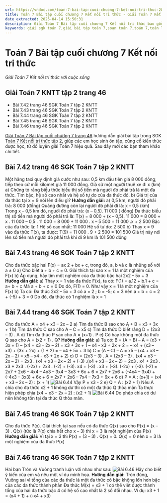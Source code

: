 ```yaml
---
url: https://vndoc.com/toan-7-bai-tap-cuoi-chuong-7-ket-noi-tri-thuc-285894
title: Toán 7 Bài tập cuối chương 7 Kết nối tri thức - Giải Toán 7 Kết nối tri thức với cuộc sống - VnDoc.com
date_extracted: 2025-04-14 15:50:31
description: Giải Toán 7 Bài tập cuối chương 7 Kết nối tri thức bao gồm đáp án và lời giải chi tiết cho từng bài tập trong SGK Toán 7 cho các em học sinh tham khảo luyện Giải Toán 7 hiệu quả.
keywords: giải sgk toán 7,giải bài tập toán 7,soạn toán 7,toán 7,toán lớp 7,giải toán 7,sgk toán 7,toan 7,giai toan 7,toán 7 tập 1,toán lớp 7 tập 2,bài tập toán lớp 7,giải bài tập toán lớp 7,sgk toán 7 tập 2,toán 7 kết nối tri thức,giải toán 7 kết nối tri thức,giải toán 7 kntt,Toán 7 Bài tập cuối chương 7 kntt,Bài tập cuối chương 7,Giải Toán 7 Kết nối tri thức Bài tập cuối chương 7,toán lớp 7 Kết nối tri thức
---
```


# Toán 7 Bài tập cuối chương 7 Kết nối tri thức
 _Giải Toán 7 Kết nối tri thức với cuộc sống_
## Giải Toán 7 KNTT tập 2 trang 46
  * Bài 7.42 trang 46 SGK Toán 7 tập 2 KNTT
  * Bài 7.43 trang 46 SGK Toán 7 tập 2 KNTT
  * Bài 7.44 trang 46 SGK Toán 7 tập 2 KNTT
  * Bài 7.45 trang 46 SGK Toán 7 tập 2 KNTT
  * Bài 7.46 trang 46 SGK Toán 7 tập 2 KNTT

[Giải Toán 7 Bài tập cuối chương 7 trang 46](<https://vndoc.com/toan-7-bai-tap-cuoi-chuong-7-ket-noi-tri-thuc-285894>) hướng dẫn giải bài tập trong SGK T[oán 7 Kết nối tri thức](<https://vndoc.com/toan-7-tap-2-kntt>) tập 2, giúp các em học sinh ôn tập, củng cố kiến thức được học, từ đó luyện giải Toán 7 hiệu quả. Sau đây mời các bạn tham khảo chi tiết.
## Bài 7.42 trang 46 SGK Toán 7 tập 2 KNTT
Một hãng taxi quy định giá cước như sau: 0,5 km đầu tiên giá 8 000 đồng; tiếp theo cứ mỗi kilomet giá 11 000 đồng. Giả sử một người thuê xe đi x \(km\)
a\) Chứng tỏ rằng biểu thức biểu thị số tiền mà người đó phải trả là một đa thức. Tìm bậc, hệ số cao nhất và hệ số tự do của đa thức đó.
b\) Giá trị của đa thức tại x = 9 nói lên điều gì?
**Hướng dẫn giải:**
a\) 0,5 km, người đó phải trả: 8 000 \(đồng\)
Quãng đường còn lại người đó phải đi là: x – 0,5 \(km\)
Trong x – 0,5 km đó, người đó phải trả: \(x – 0,5\). 11 000 \( đồng\)
Đa thức biểu thị số tiền mà người đó phải trả là:
T\(x\) = 8 000 + \(x – 0,5\). 11 000
= 8 000 + x . 11 000 – 0,5 . 11 000
= 8 000 + 11 000 . x – 5 500
= 11 000 .x + 2 500
Bậc của đa thức là: 1
Hệ số cao nhất: 11 000
Hệ số tự do: 2 500
b\) Thay x = 9 vào đa thức T\(x\), ta được:
T\(9\) = 11 000 . 9 + 2 500 = 101 500
Giá trị này nói lên số tiền mà người đó phải trả khi đi 9 km là 101 500 đồng
## Bài 7.43 trang 46 SGK Toán 7 tập 2 KNTT
Cho đa thức bậc hai F\(x\) = ax 2 \+ bx + c, trong đó, a, b và c là những số với a ≠ 0
a\) Cho biết a + b + c = 0. Giải thích tại sao x = 1 là một nghiệm của F\(x\)
b\) Áp dụng, hãy tìm một nghiệm của đa thức bậc hai 2x2 – 5x + 3
**Hướng dẫn giải:**
a\) Thay x = 1 vào đa thức F\(x\), ta có:
F\(1\) = a.12 \+ b.1 + c = a+ b + c
Mà a + b + c = 0
Do đó, F\(1\) = 0. Như vậy x = 1 là một nghiệm của F\(x\)
b\) Ta có: Đa thức 2x2 – 5x + 3 có a = 2 ; b = -5; c = 3 nên a + b + c = 2 + \(-5\) + 3 = 0
Do đó, đa thức có 1 nghiệm là x = 1
## Bài 7.44 trang 46 SGK Toán 7 tập 2 KNTT
Cho đa thức A = x4 \+ x3 – 2x – 2
a\) Tìm đa thức B sao cho A + B = x3 \+ 3x + 1
b\) Tìm đa thức C sao cho A – C = x5
c\) Tìm đa thức D biết rằng D = \(2x3 – 3\) . A
d\) Tìm đa thức P sao cho A = \(x+1\) . P
e\) Có hay không một đa thức Q sao cho A = \(x2 \+ 1\) . Q?
**Hướng dẫn giải:**
a\) Ta có:
B = \(A + B\) – A
= \(x3 \+ 3x + 1\) – \(x4 \+ x3 – 2x – 2\)
= x3 \+ 3x + 1 – x4 \- x3 \+ 2x + 2
= – x4 \+ \(x3 – x3\) + \(3x + 2x\) + \(1 + 2\)
= – x4 \+ 5x + 3
b\) C = \(A – C\) – A
= x5 – \(x4 \+ x3 – 2x – 2\)
= x5 – x4 \- x3 \+ 2x + 2\)
c\) D = \(2x3 – 3\) . A
= \(2x3 – 3\) . \(x4 \+ x3 – 2x – 2\)
= 2x3 . \(x4 \+ x3 – 2x – 2\) + \(-3\) .\(x4 \+ x3 – 2x – 2\)
= 2x3 . x4 \+ 2x3 . x3 \+ 2x3 . \(-2x\) + 2x3 . \(-2\) + \(-3\). x4 \+ \(-3\) . x3 \+ \(-3\). \(-2x\) + \(-3\). \(-2\)
= 2x7 \+ 2x6 – 4x4 – 4x3 – 3x4 – 3x3 \+ 6x + 6
= 2x7 \+ 2x6 \+ \(-4x4 – 3x4\) + \(-4x3 – 3x3\) + 6x + 6
= 2x7 \+ 2x6 – 7x4 – 7x3 \+ 6x + 6
d\) P = A : \(x+1\) = \(x4 \+ x3 – 2x – 2\) : \(x + 1\)
![Bài 6.44](https://i.vdoc.vn/data/image/2025/01/24/Bai-tap-cuoi-chuong-7-1.jpg)
Vậy P = x3 \- 2
e\) Q = A : \(x2 \+ 1\)
Nếu A chia cho đa thức x2 \+ 1 không dư thì có một đa thức Q thỏa mãn
Ta thực hiện phép chia \(x4 \+ x3 – 2x – 2\) : \(x2 \+ 1\)
![Bài 6.44](https://i.vdoc.vn/data/image/2025/01/24/Bai-tap-cuoi-chuong-7-2.jpg)
Do phép chia có dư nên không tồn tại đa thức Q thỏa mãn.
## Bài 7.45 trang 46 SGK Toán 7 tập 2 KNTT
Cho đa thức P\(x\). Giải thích tại sao nếu có đa thức Q\(x\) sao cho P\(x\) = \(x – 3\) . Q\(x\) \(tức là P\(x\) chia hết cho x – 3\) thì x = 3 là một nghiệm của P\(x\)
**Hướng dẫn giải:**
Vì tại x = 3 thì P\(x\) = \(3 – 3\) . Q\(x\) = 0. Q\(x\) = 0 nên x = 3 là một nghiệm của đa thức P\(x\)
## Bài 7.46 trang 46 SGK Toán 7 tập 2 KNTT
Hai bạn Tròn và Vuông tranh luận với nhau như sau:
![Bài 6.46](https://i.vdoc.vn/data/image/2025/01/24/Bai-tap-cuoi-chuong-7-3.jpg)
Hãy cho biết ý kiến của em và nêu một ví dụ minh họa.
**Hướng dẫn giải:**
Tròn đúng, Vuông sai vì tổng của các đa thức là một đa thức có bậc không lớn hơn bậc của các đa thức thành phần
Đa thức M\(x\) = x3 \+ 1 có thể viết được thành tổng của hai đa thức bậc 4 có hệ số cao nhất là 2 số đối nhau.
Ví dụ:
x3 \+ 1 = \(x4 \+ 1\) + \(-x4 \+ x3\)
